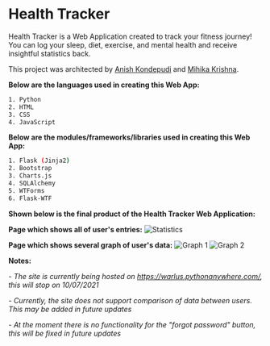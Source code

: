 # Health Tracker

Health Tracker is a Web Application created to track your fitness journey! You can log your sleep, diet, exercise, and mental health and receive insightful statistics back.

This project was architected by [Anish Kondepudi](https://github.com/anish-kondepudi) and [Mihika Krishna](https://https://github.com/kombuchan).

__Below are the languages used in creating this Web App:__

```bash
1. Python
2. HTML
3. CSS
4. JavaScript
```

__Below are the modules/frameworks/libraries used in creating this Web App:__
```bash
1. Flask (Jinja2)
2. Bootstrap
3. Charts.js
4. SQLAlchemy
5. WTForms
6. Flask-WTF
```

__Shown below is the final product of the Health Tracker Web Application:__

__Page which shows all of user's entries:__
![Statistics](https://user-images.githubusercontent.com/72046642/124824464-40464e00-df27-11eb-8eb1-4bc32b5bf6a7.PNG)

__Page which shows several graph of user's data:__
![Graph 1](https://user-images.githubusercontent.com/72046642/124824474-42a8a800-df27-11eb-84c4-11de0a3eb8da.png)
![Graph 2](https://user-images.githubusercontent.com/72046642/124824478-43d9d500-df27-11eb-962a-19f55ebd3531.png)

**Notes:**

_- The site is currently being hosted on https://warlus.pythonanywhere.com/, this will stop on 10/07/2021_

_- Currently, the site does not support comparison of data between users. This may be added in future updates_

_- At the moment there is no functionality for the "forgot password" button, this will be fixed in future updates_

